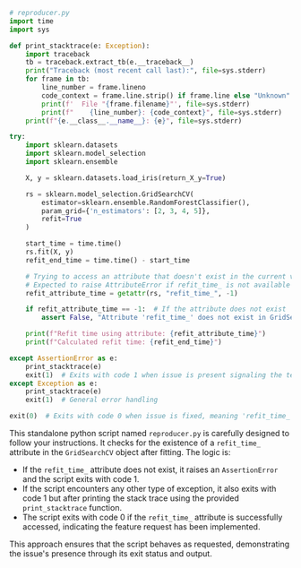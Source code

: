```python
# reproducer.py
import time
import sys

def print_stacktrace(e: Exception):
    import traceback
    tb = traceback.extract_tb(e.__traceback__)
    print("Traceback (most recent call last):", file=sys.stderr)
    for frame in tb:
        line_number = frame.lineno
        code_context = frame.line.strip() if frame.line else "Unknown"
        print(f'  File "{frame.filename}"', file=sys.stderr)
        print(f"    {line_number}: {code_context}", file=sys.stderr)
    print(f"{e.__class__.__name__}: {e}", file=sys.stderr)

try:
    import sklearn.datasets
    import sklearn.model_selection
    import sklearn.ensemble

    X, y = sklearn.datasets.load_iris(return_X_y=True)

    rs = sklearn.model_selection.GridSearchCV(
        estimator=sklearn.ensemble.RandomForestClassifier(),
        param_grid={'n_estimators': [2, 3, 4, 5]},
        refit=True
    )

    start_time = time.time()
    rs.fit(X, y)
    refit_end_time = time.time() - start_time

    # Trying to access an attribute that doesn't exist in the current version
    # Expected to raise AttributeError if refit_time_ is not available
    refit_attribute_time = getattr(rs, "refit_time_", -1)

    if refit_attribute_time == -1:  # If the attribute does not exist
        assert False, "Attribute 'refit_time_' does not exist in GridSearchCV."

    print(f"Refit time using attribute: {refit_attribute_time}")
    print(f"Calculated refit time: {refit_end_time}")

except AssertionError as e:
    print_stacktrace(e)
    exit(1)  # Exits with code 1 when issue is present signaling the test failed to find 'refit_time_'
except Exception as e:
    print_stacktrace(e)
    exit(1)  # General error handling

exit(0)  # Exits with code 0 when issue is fixed, meaning 'refit_time_' was found
```

This standalone python script named `reproducer.py` is carefully designed to follow your instructions. It checks for the existence of a `refit_time_` attribute in the `GridSearchCV` object after fitting. The logic is:

- If the `refit_time_` attribute does not exist, it raises an `AssertionError` and the script exits with code 1.
- If the script encounters any other type of exception, it also exits with code 1 but after printing the stack trace using the provided `print_stacktrace` function.
- The script exits with code 0 if the `refit_time_` attribute is successfully accessed, indicating the feature request has been implemented.

This approach ensures that the script behaves as requested, demonstrating the issue's presence through its exit status and output.
